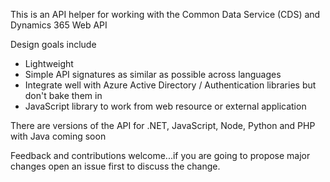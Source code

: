 This is  an API helper for working with the Common Data Service (CDS) and Dynamics 365 Web API

Design goals include
 - Lightweight 
 - Simple API signatures as similar as possible across languages
 - Integrate well with Azure Active Directory / Authentication libraries but don't bake them in
 - JavaScript library to work from web resource or external application 


There are versions of the API for .NET, JavaScript, Node, Python and PHP with Java coming soon

Feedback and contributions welcome...if you are going to propose major changes open an issue first to discuss the change.
